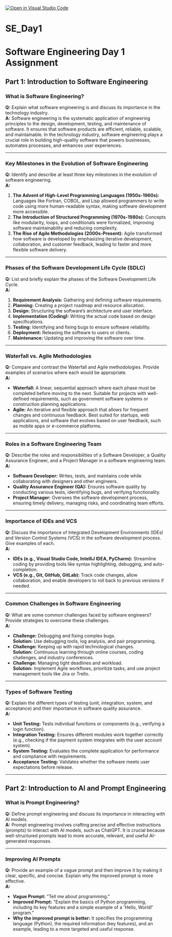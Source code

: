 [![Open in Visual Studio Code](https://classroom.github.com/assets/open-in-vscode-2e0aaae1b6195c2367325f4f02e2d04e9abb55f0b24a779b69b11b9e10269abc.svg)](https://classroom.github.com/online_ide?assignment_repo_id=18373948&assignment_repo_type=AssignmentRepo)
# SE_Day1
# Software Engineering Day 1 Assignment

## Part 1: Introduction to Software Engineering

### What is Software Engineering?
**Q:** Explain what software engineering is and discuss its importance in the technology industry.  
**A:** Software engineering is the systematic application of engineering principles to the design, development, testing, and maintenance of software. It ensures that software products are efficient, reliable, scalable, and maintainable. In the technology industry, software engineering plays a crucial role in building high-quality software that powers businesses, automates processes, and enhances user experiences.

---

### Key Milestones in the Evolution of Software Engineering
**Q:** Identify and describe at least three key milestones in the evolution of software engineering.  
**A:**
1. **The Advent of High-Level Programming Languages (1950s-1960s):** Languages like Fortran, COBOL, and Lisp allowed programmers to write code using more human-readable syntax, making software development more accessible.
2. **The Introduction of Structured Programming (1970s-1980s):** Concepts like modularity, loops, and conditionals were formalized, improving software maintainability and reducing complexity.
3. **The Rise of Agile Methodologies (2000s-Present):** Agile transformed how software is developed by emphasizing iterative development, collaboration, and customer feedback, leading to faster and more flexible software delivery.

---

### Phases of the Software Development Life Cycle (SDLC)
**Q:** List and briefly explain the phases of the Software Development Life Cycle.  
**A:**
1. **Requirement Analysis:** Gathering and defining software requirements.
2. **Planning:** Creating a project roadmap and resource allocation.
3. **Design:** Structuring the software’s architecture and user interface.
4. **Implementation (Coding):** Writing the actual code based on design specifications.
5. **Testing:** Identifying and fixing bugs to ensure software reliability.
6. **Deployment:** Releasing the software to users or clients.
7. **Maintenance:** Updating and improving the software over time.

---

### Waterfall vs. Agile Methodologies
**Q:** Compare and contrast the Waterfall and Agile methodologies. Provide examples of scenarios where each would be appropriate.  
**A:**
- **Waterfall:** A linear, sequential approach where each phase must be completed before moving to the next. Suitable for projects with well-defined requirements, such as government software systems or construction planning applications.
- **Agile:** An iterative and flexible approach that allows for frequent changes and continuous feedback. Best suited for startups, web applications, and software that evolves based on user feedback, such as mobile apps or e-commerce platforms.

---

### Roles in a Software Engineering Team
**Q:** Describe the roles and responsibilities of a Software Developer, a Quality Assurance Engineer, and a Project Manager in a software engineering team.  
**A:**
- **Software Developer:** Writes, tests, and maintains code while collaborating with designers and other engineers.
- **Quality Assurance Engineer (QA):** Ensures software quality by conducting various tests, identifying bugs, and verifying functionality.
- **Project Manager:** Oversees the software development process, ensuring timely delivery, managing risks, and coordinating team efforts.

---

### Importance of IDEs and VCS
**Q:** Discuss the importance of Integrated Development Environments (IDEs) and Version Control Systems (VCS) in the software development process. Give examples of each.  
**A:**
- **IDEs (e.g., Visual Studio Code, IntelliJ IDEA, PyCharm):** Streamline coding by providing tools like syntax highlighting, debugging, and auto-completion.
- **VCS (e.g., Git, GitHub, GitLab):** Track code changes, allow collaboration, and enable developers to roll back to previous versions if needed.

---

### Common Challenges in Software Engineering
**Q:** What are some common challenges faced by software engineers? Provide strategies to overcome these challenges.  
**A:**
- **Challenge:** Debugging and fixing complex bugs.  
  **Solution:** Use debugging tools, log analysis, and pair programming.
- **Challenge:** Keeping up with rapid technological changes.  
  **Solution:** Continuous learning through online courses, coding challenges, and industry conferences.
- **Challenge:** Managing tight deadlines and workload.  
  **Solution:** Implement Agile workflows, prioritize tasks, and use project management tools like Jira or Trello.

---

### Types of Software Testing
**Q:** Explain the different types of testing (unit, integration, system, and acceptance) and their importance in software quality assurance.  
**A:**
- **Unit Testing:** Tests individual functions or components (e.g., verifying a login function).
- **Integration Testing:** Ensures different modules work together correctly (e.g., checking if the payment system integrates with the user account system).
- **System Testing:** Evaluates the complete application for performance and compliance with requirements.
- **Acceptance Testing:** Validates whether the software meets user expectations before release.

---

## Part 2: Introduction to AI and Prompt Engineering

### What is Prompt Engineering?
**Q:** Define prompt engineering and discuss its importance in interacting with AI models.  
**A:** Prompt engineering involves crafting precise and effective instructions (prompts) to interact with AI models, such as ChatGPT. It is crucial because well-structured prompts lead to more accurate, relevant, and useful AI-generated responses.

---

### Improving AI Prompts
**Q:** Provide an example of a vague prompt and then improve it by making it clear, specific, and concise. Explain why the improved prompt is more effective.  
**A:**
- **Vague Prompt:** "Tell me about programming."
- **Improved Prompt:** "Explain the basics of Python programming, including its key features and a simple example of a 'Hello, World!' program."
- **Why the improved prompt is better:** It specifies the programming language (Python), the required information (key features), and an example, leading to a more targeted and useful response.

